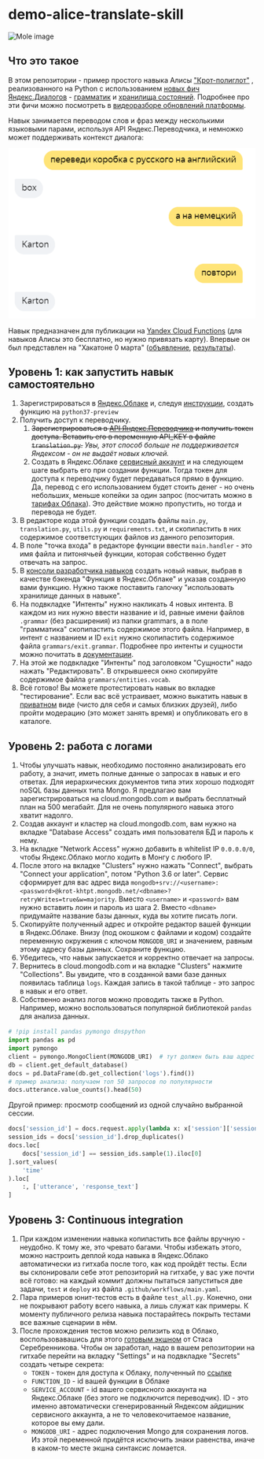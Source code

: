 # demo-alice-translate-skill
![Mole image](https://avatars.mds.yandex.net/get-dialogs/1017510/0479fa286034b99b6294/catalogue-icon-x3)

## Что это такое

В этом репозитории - пример простого навыка Алисы 
["Крот-полиглот"](https://dialogs.yandex.ru/store/skills/622af903-krot-poliglot)
, реализованного на Python с использованием 
[новых фич](https://yandex.ru/blog/dialogs/vesennee-obnovlenie-platformy-dialogov) 
[Яндекс.Диалогов](https://dialogs.yandex.ru/) -  [грамматик](https://yandex.ru/dev/dialogs/alice/doc/nlu-docpage/) и 
[хранилища состояний](https://yandex.ru/dev/dialogs/alice/doc/session-persistence-docpage/). 
Подробнее про эти фичи можно посмотреть в 
[видеоразборе обновлений платформы](https://www.youtube.com/watch?v=VLza91oQZDA&feature=youtu.be).

Навык занимается переводом слов и фраз между несколькими языковыми парами, 
используя API Яндекс.Переводчика, и немножко может поддерживать контекст диалога:

![Dialogue Image](image/dialogue.png)

Навык предназначен для публикации на 
[Yandex Cloud Functions](https://cloud.yandex.ru/docs/functions/) 
(для навыков Алисы это бесплатно, но нужно привязать карту). 
Впервые он был представлен на "Хакатоне 0 марта" 
([объявление](https://events.yandex.ru/events/hakaton-navykov-29-02-2020), 
[результаты](https://yandex.ru/blog/dialogs/kak-proshel-fevralskiy-khakaton)).

## Уровень 1: как запустить навык самостоятельно

1. Зарегистрироваться в [Яндекс.Облаке](https://console.cloud.yandex.ru/) 
и, следуя [инструкции](https://cloud.yandex.ru/docs/functions/quickstart/function-quickstart), 
создать функцию на `python37-preview`
1. Получить доступ к переводчику.
   1. ~~Зарегистрироваться в [API Яндекс.Переводчика](https://yandex.ru/dev/translate/)
и получить токен доступа. Вставить его в переменную API_KEY в файле `translation.py`.~~
   *Увы, этот способ больше не поддерживается Яндексом - он не выдаёт новых ключей.*
   1. Создать в Яндекс.Облаке 
   [сервисный аккаунт](https://cloud.yandex.ru/docs/iam/quickstart-sa)
   и на следующем шаге выбрать его при создании функции. 
   Тогда токен для доступа к переводчику будет передаваться прямо в функцию.
   Да, перевод с его использованием будет стоить денег - но очень небольших, 
   меньше копейки за один запрос 
   (посчитать можно в [тарифах Облака](https://cloud.yandex.ru/prices)). 
   Это действие можно пропустить, но тогда и перевода не будет.
3. В редакторе кода этой функции создать файлы `main.py`, `translation.py`,
`utils.py` и `requirements.txt`, 
и скопипастить в них содержимое соответстующих файлов из данного репозитория.
4. В поле "точка входа" в редакторе функции ввести `main.handler` - это имя
файла и питонячьей функции, которая собственно будет отвечать на запрос. 
5. В [консоли разработчика навыков](https://dialogs.yandex.ru/developer/)
создать новый навык, выбрав в качестве бэкенда "Функция в Яндекс.Облаке" и 
указав созданную вами функцию. 
Нужно также поставить галочку "использовать хранилище данных в навыке".
6. На подвкладке "Интенты" нужно накликать 4 новых интента. 
В каждом из них нужно ввести название и id, равные имени файлов `.grammar` 
(без расширения) из папки grammars, 
а в поле "грамматика" скопипастить содержимое этого файла. 
Например, в интент с названием и ID `exit` нужно скопипастить содержимое файла
`grammars/exit.grammar`.
Подробнее про интенты и сущности можно почитать в 
[документации](https://yandex.ru/dev/dialogs/alice/doc/nlu-docpage/).
7. На этой же подвкладке "Интенты" под заголовком "Сущности" надо нажать 
"Редактировать".
В открывшееся окно скопируйте содержимое файла `grammars/entities.vocab`.
8. Всё готово! Вы можете протестировать навык во вкладке "тестирование". 
Если вас всё устраивает, можно выкатить навык 
в [приватном](https://yandex.ru/dev/dialogs/alice/doc/access-docpage/) виде 
(чисто для себя и самых близких друзей), 
либо пройти модерацию (это может занять время) и опубликовать его в каталоге.

## Уровень 2: работа с логами
1. Чтобы улучшать навык, необходимо постоянно анализировать его работу, а значит, 
иметь полные данные о запросах в навык и его ответах. 
Для иерархических документов типа этих хорошо подходят noSQL базы данных типа Mongo.
Я предлагаю вам зарегистрироваться на cloud.mongodb.com и выбрать бесплатный план 
на 500 мегабайт. Для не очень популярного навыка этого хватит надолго.
2. Создав аккаунт и кластер на cloud.mongodb.com, вам нужно на вкладке 
"Database Access" создать имя пользователя БД и пароль к нему.
3. На вкладке "Network Access" нужно добавить в whitelist IP `0.0.0.0/0`, чтобы
Яндекс.Облако могло ходить в Монгу с любого IP.
4. После этого на вкладке "Clusters" нужно нажать "Connect", 
выбрать "Connect your application", потом "Python 3.6 or later". 
Сервис сформирует для вас адрес вида 
`mongodb+srv://<username>:<password>@krot-khtpt.mongodb.net/<dbname>?retryWrites=true&w=majority`.
Вместо `<username>` и `<password>` вам нужно вставить лоин и пароль из шага 2.
Вместо `<dbname>` придумайте название базы данных, куда вы хотите писать логи. 
5. Скопируйте полученный адрес и откройте редактор вашей функции в Яндекс.Облаке.
Внизу (под окошком с файлами и кодом) создайте переменную окружения 
с ключом `MONGODB_URI` и значением, равным этому адресу базы данных. 
Сохраните функцию.
6. Убедитесь, что навык запускается и корректно отвечает на запросы. 
7. Вернитесь в cloud.mongodb.com и на вкладке "Clusters" нажмите "Collections".
Вы увидите, что в созданной вами базе данных появилась таблица `logs`.
Каждая запись в такой таблице - это запрос в навык и его ответ. 
8. Собственно анализ логов можно проводить также в Python. 
Например, можно воспользоваться популярной библиотекой `pandas` для анализа данных.
```python
# !pip install pandas pymongo dnspython
import pandas as pd
import pymongo
client = pymongo.MongoClient(MONGODB_URI)  # тут должен быть ваш адрес mongo
db = client.get_default_database()
docs = pd.DataFrame(db.get_collection('logs').find())
# пример анализа: получаем топ 50 запросов по популярности
docs.utterance.value_counts().head(50)
```
Другой пример: просмотр сообщений из одной случайно выбранной сессии.
```python
docs['session_id'] = docs.request.apply(lambda x: x['session']['session_id'])
session_ids = docs['session_id'].drop_duplicates()
docs.loc[
    docs['session_id'] == session_ids.sample(1).iloc[0]
].sort_values(
    'time'
).loc[
    :, ['utterance', 'response_text']
]

```

## Уровень 3: Continuous integration
1. При каждом изменении навыка копипастить все файлы вручную - неудобно. 
К тому же, это чревато багами.
Чтобы избежать этого, можно настроить деплой кода навыка в Яндекс.Облако
автоматически из гитхаба после того, как код пройдёт тесты. 
Если вы склонировали себе этот репозиторий на гитхабе, у вас уже почти всё готово:
на каждый коммит должны пытаться запуститься две задачи, `test` и `deploy`
из файла `.github/workflows/main.yaml`.
2. Пара примеров юнит-тестов есть в файле `test_all.py`. 
Конечно, они не покрывают работу всего навыка, а лишь служат как примеры.
К моменту публичного релиза навыка постарайтесь покрыть тестами 
все важные сценарии в нём.
3. После прохождения тестов можно релизить код в Облако, воспользовавашись
для этого 
[готовым экшном](https://github.com/Goodsmileduck/yandex-serverless-action)
от Стаса Серебренникова. 
Чтобы он заработал, надо в вашем репозитории на гитхабе перейти 
на вкладку "Settings" и на подвкладке "Secrets" создать четыре секрета:
   - `TOKEN` - токен для доступа к Облаку, полученный по 
   [ссылке](https://oauth.yandex.ru/authorize?response_type=token&client_id=1a6990aa636648e9b2ef855fa7bec2fb) 
   - `FUNCTION_ID` - id вашей функции в Облаке
   - `SERVICE_ACCOUNT` - id вашего сервисного аккаунта на Яндекс.Облаке (без этого не подключится переводчик). ID - это именно автоматически сгенерированный Яндексом айдишник сервисного аккаунта, а не то человекочитаемое название, которое вы ему дали.
   - `MONGODB_URI` - адрес подключения Mongo для сохранения логов. 
   Из этой переменной придётся исключить знаки равенства, 
   иначе в каком-то месте экшна синтаксис ломается.


